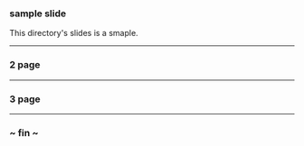 ### sample slide


This directory's slides is a smaple.


---


### 2 page


---


### 3 page


---


### ~ fin ~
